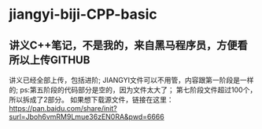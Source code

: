 # jiangyi-biji-CPP-basic
## 讲义C++笔记，不是我的，来自黑马程序员，方便看所以上传GITHUB
讲义已经全部上传，包括进阶;
JIANGYI文件可以不用管，内容跟第一阶段是一样的;
ps:第五阶段的代码部分是空的，因为文件太大了；
第七阶段文件超过100个，所以拆成了2部分。
如果想下载源文件，链接在这里：https://pan.baidu.com/share/init?surl=Jboh6vmRM9Lmue36zEN0RA&pwd=6666
